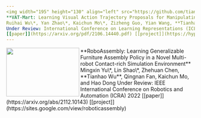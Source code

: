 ```yaml
---
<img width="195" height="130" align="left" src="https://github.com/tianhaowuhz/tianhaowuhz.github.io/images/vat_mart.gif"/>
**VAT-Mart: Learning Visual Action Trajectory Proposals for Manipulating 3D ARTiculated Objects**  
Ruihai Wu\*, Yan Zhao\*, Kaichun Mo\*, Zizheng Guo, Yian Wang, **Tianhao Wu**, Qingnan Fan, Xuelin Chen, Leonidas J. Guibas, Hao Dong  
Under Review: International Conference on Learning Representations (ICLR) 2022  
[[paper]](https://arxiv.org/pdf/2106.14440.pdf) [[project]](https://hyperplane-lab.github.io/vat-mart/) [[video]](https://www.youtube.com/watch?v=HjhsLKf1eQY)  
---
```

<img width="195" height="130" align="left" src="https://github.com/tianhaowuhz/tianhaowuhz.github.io/images/roboassembly.png"/>
**RoboAssembly: Learning Generalizable Furniture Assembly Policy in a Novel Multi-robot Contact-rich Simulation Environment**  
Mingxin Yu\*, Lin Shao\*, Zhehuan Chen, **Tianhao Wu**, Qingnan Fan, Kaichun Mo, and Hao Dong  
Under Review: IEEE International Conference on Robotics and Automation (ICRA) 2022  
[[paper]](https://arxiv.org/abs/2112.10143) [[project]](https://sites.google.com/view/roboticassembly)
